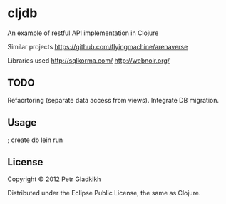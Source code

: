 # cljdb

An example of restful API implementation in Clojure

Similar projects 
 https://github.com/flyingmachine/arenaverse

Libraries used
 http://sqlkorma.com/
 http://webnoir.org/

## TODO 

Refacrtoring (separate data access from views).
Integrate DB migration.

## Usage

; create db
lein run

## License

Copyright © 2012 Petr Gladkikh 

Distributed under the Eclipse Public License, the same as Clojure.
